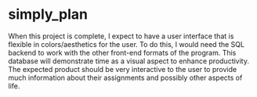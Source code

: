 # simply_plan

When this project is complete, I expect to have a user interface that is flexible in colors/aesthetics for the user. To do this, I would need the SQL backend to work with the other front-end formats of the program. This database will demonstrate time as a visual aspect to enhance productivity. The expected product should be very interactive to the user to provide much information about their assignments and possibly other aspects of life.
